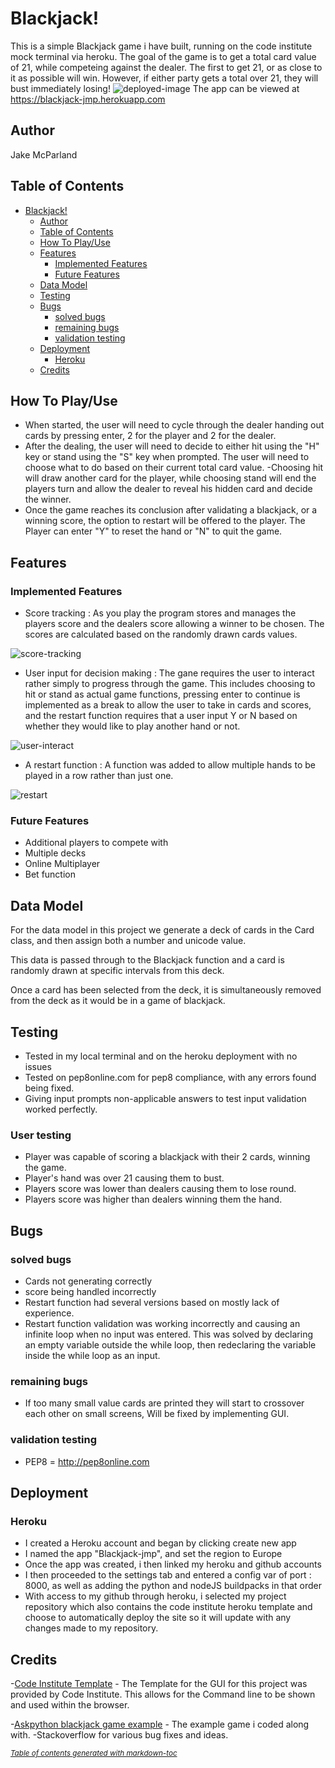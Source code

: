 # Blackjack!
This is a simple Blackjack game i have built, running on the code institute mock terminal via heroku. 
The goal of the game is to get a total card value of 21, while competeing against the dealer. The first to get 21, or as close to it as possible will win. However, if either party gets a total over 21, they will bust immediately losing! 
![deployed-image](images/deployed.png)
The app can be viewed at https://blackjack-jmp.herokuapp.com

## Author
Jake McParland

## Table of Contents
- [Blackjack!](#blackjack-)
  * [Author](#author)
  * [Table of Contents](#table-of-contents)
  * [How To Play/Use](#how-to-play-use)
  * [Features](#features)
    + [Implemented Features](#implemented-features)
    + [Future Features](#future-features)
  * [Data Model](#data-model)
  * [Testing](#testing)
  * [Bugs](#bugs)
    + [solved bugs](#solved-bugs)
    + [remaining bugs](#remaining-bugs)
    + [validation testing](#validation-testing)
  * [Deployment](#deployment)
    + [Heroku](#heroku)
  * [Credits](#credits)

## How To Play/Use
- When started, the user will need to cycle through the dealer handing out cards by pressing enter, 2 for the player and 2 for the dealer. 
- After the dealing, the user will need to decide to either hit using the "H" key or stand using the "S" key when prompted. The user will need to choose what to do based on their current total card value. 
-Choosing hit will draw another card for the player, while choosing stand will end the players turn and allow the dealer to reveal his hidden card and decide the winner. 
- Once the game reaches its conclusion after validating a blackjack, or a winning score, the option to restart will be offered to the player. 
The Player can enter "Y" to reset the hand or "N" to quit the game. 

## Features

### Implemented Features
- Score tracking : As you play the program stores and manages the players score and the dealers score allowing a winner to be chosen. The scores are calculated based on the randomly drawn cards values. 

![score-tracking](images/card%20score.png)

- User input for decision making : The gane requires the user to interact rather simply to progress through the game. This includes choosing to hit or stand as actual game functions, pressing enter to continue is implemented as a break to allow the user to take in cards and scores, and the restart function requires that a user input Y or N based on whether they would like to play another hand or not.

![user-interact](images/user-input-example.png)

- A restart function : A function was added to allow multiple hands to be played in a row rather than just one. 

![restart](images/restart.png)

### Future Features
- Additional players to compete with 
- Multiple decks
- Online Multiplayer 
- Bet function 

## Data Model
For the data model in this project we generate a deck of cards in the Card class, and then assign both a number and unicode value. 

This data is passed through to the Blackjack function and a card is randomly drawn at specific intervals from this deck. 

Once a card has been selected from the deck, it is simultaneously removed from the deck as it would be in a game of blackjack. 

## Testing

- Tested in my local terminal and on the heroku deployment with no issues
- Tested on pep8online.com for pep8 compliance, with any errors found being fixed.
- Giving input prompts non-applicable answers to test input validation worked perfectly. 
### User testing
- Player was capable of scoring a blackjack with their 2 cards, winning the game.
- Player's hand was over 21 causing them to bust. 
- Players score was lower than dealers causing them to lose round. 
- Players score was higher than dealers winning them the hand. 

## Bugs
### solved bugs
- Cards not generating correctly
- score being handled incorrectly 
- Restart function had several versions based on mostly lack of experience. 
- Restart function validation was working incorrectly and causing an infinite loop when no input was entered. This was solved by declaring an empty variable outside the while loop, then redeclaring the variable inside the while loop as an input. 
### remaining bugs 
- If too many small value cards are printed they will start to crossover each other on small screens, Will be fixed by implementing GUI. 

### validation testing 
- PEP8 = http://pep8online.com

## Deployment
### Heroku
- I created a Heroku account and began by clicking create new app
- I named the app "Blackjack-jmp", and set the region to Europe
- Once the app was created, i then linked my heroku and github accounts 
- I then proceeded to the settings tab and entered a config var of port : 8000, as well as adding the python and nodeJS buildpacks in that order
- With access to my github through heroku, i selected my project repository which also contains the code institute heroku template and choose to automatically deploy the site so it will update with any changes made to my repository. 

## Credits
-[Code Institute Template](https://github.com/Code-Institute-Org/python-essentials-template)
    - The Template for the GUI for this project was provided by Code Institute. This allows for the Command line to be shown and used within the browser.

-[Askpython blackjack game example](https://www.askpython.com/python/examples/blackjack-game-using-python)
    - The example game i coded along with. 
-Stackoverflow for various bug fixes and ideas. 

<small><i><a href='http://ecotrust-canada.github.io/markdown-toc/'>Table of contents generated with markdown-toc</a></i></small>